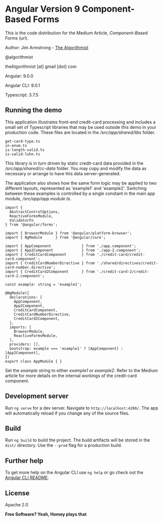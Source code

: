 # Angular Version 9 Component-Based Forms

This is the code distribution for the Medium Article, _Component-Based Forms_ (url).

Author:  Jim Armstrong - [The Algorithmist]

@algorithmist

theAlgorithmist [at] gmail [dot] com

Angular: 9.0.0

Angular CLI: 9.0.1

Typescript: 3.7.5

## Running the demo

This application illustrates front-end credit-card processing and includes a small set of Typescript libraries that may be used outside this demo in your production code.  These files are located in the _/src/app/shared/libs_ folder.

```
get-card-type.ts
in-enum.ts
is-length-valid.ts
is-valid-luhn.ts
```

This library is in turn driven by static credit-card data provided in the _/src/app/shared/cc-data_ folder.  You may copy and modify the data as necessary or arrange to have this data server-generated.

The application also shows how the same form logic may be applied to two different layouts, represented as 'example1' and 'example2'.  Switching between these examples is controlled by a single constant in the main app module, _/src/app/app.module.ts_.


```
import {
  AbstractControlOptions, 
  ReactiveFormsModule, 
  ValidatorFn
} from '@angular/forms';

import { BrowserModule } from '@angular/platform-browser';
import { NgModule      } from '@angular/core';

import { AppComponent              } from './app.component';
import { App2Component             } from './app-2.component';
import { CreditCardComponent       } from './credit-card/credit-card.component';
import { CreditCardNumberDirective } from './shared/directives/credit-card-number.directive';
import { CreditCard2Component      } from './credit-card-2/credit-card-2.component';

const example: string = 'example1';

@NgModule({
  declarations: [
    AppComponent,
    App2Component,
    CreditCardComponent,
    CreditCardNumberDirective,
    CreditCard2Component,
  ],
  imports: [
    BrowserModule,
    ReactiveFormsModule,
  ],
  providers: [],
  bootstrap: example === 'example1' ? [AppComponent] : [App2Component],
})
export class AppModule { }
```

Set the _example_ string to either _example1_ or _example2_.  Refer to the Medium article for more details on the internal workings of the credit-card component.


## Development server

Run `ng serve` for a dev server. Navigate to `http://localhost:4200/`. The app will automatically reload if you change any of the source files.


## Build

Run `ng build` to build the project. The build artifacts will be stored in the `dist/` directory. Use the `--prod` flag for a production build.


## Further help

To get more help on the Angular CLI use `ng help` or go check out the [Angular CLI README](https://github.com/angular/angular-cli/blob/master/README.md).


License
----

Apache 2.0

**Free Software? Yeah, Homey plays that**

[//]: # (kudos http://stackoverflow.com/questions/4823468/store-comments-in-markdown-syntax)

[The Algorithmist]: <http://algorithmist.net>
